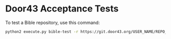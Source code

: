 # Door43 Acceptance Tests

To test a Bible repository, use this command:

```bash
python2 execute.py bible-test -r https://git.door43.org/USER_NAME/REPO_NAME
```

